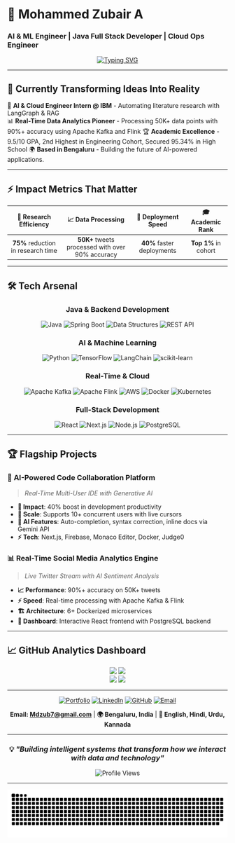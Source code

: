 # 🚀 Mohammed Zubair A
### AI & ML Engineer | Java Full Stack Developer | Cloud Ops Engineer

<div align="center">
  
[![Typing SVG](https://readme-typing-svg.herokuapp.com?font=Fira+Code&weight=600&size=28&pause=1000&color=00D9FF&center=true&vCenter=true&width=600&lines=AI+%26+ML+Engineer;Java+Full+Stack+Developer;Cloud-Ops+Engineer;AI+%26+Cloud+Intern+%40+IBM;Building+AI+Research+Agents)](https://git.io/typing-svg)

</div>

---

## 🎯 **Currently Transforming Ideas Into Reality**

🔬 **AI & Cloud Engineer Intern @ IBM** - Automating literature research with LangGraph & RAG  
📊 **Real-Time Data Analytics Pioneer** - Processing 50K+ data points with 90%+ accuracy using Apache Kafka and Flink
🏆 **Academic Excellence** - 9.5/10 GPA, 2nd Highest in Engineering Cohort, Secured 95.34% in High School 
🌍 **Based in Bengaluru** - Building the future of AI-powered applications.

---

## ⚡ **Impact Metrics That Matter**

<div align="center">

| 🎯 **Research Efficiency** | 📈 **Data Processing** | 🚀 **Deployment Speed** | 🎓 **Academic Rank** |
|:---:|:---:|:---:|:---:|
| **75%** reduction in research time | **50K+** tweets processed with over 90% accuracy | **40%** faster deployments | **Top 1%** in cohort |

</div>

---

## 🛠️ **Tech Arsenal**

<div align="center">

### **Java & Backend Development**
![Java](https://img.shields.io/badge/Java-ED8B00?style=for-the-badge&logo=openjdk&logoColor=white)
![Spring Boot](https://img.shields.io/badge/Spring_Boot-6DB33F?style=for-the-badge&logo=spring-boot&logoColor=white)
![Data Structures](https://img.shields.io/badge/DSA-FF6B6B?style=for-the-badge&logo=algorithm&logoColor=white)
![REST API](https://img.shields.io/badge/REST_API-02569B?style=for-the-badge&logo=rest&logoColor=white)

### **AI & Machine Learning**
![Python](https://img.shields.io/badge/Python-3776AB?style=for-the-badge&logo=python&logoColor=white)
![TensorFlow](https://img.shields.io/badge/TensorFlow-FF6F00?style=for-the-badge&logo=tensorflow&logoColor=white)
![LangChain](https://img.shields.io/badge/LangChain-121212?style=for-the-badge&logo=chainlink&logoColor=white)
![scikit-learn](https://img.shields.io/badge/scikit--learn-F7931E?style=for-the-badge&logo=scikit-learn&logoColor=white)

### **Real-Time & Cloud**
![Apache Kafka](https://img.shields.io/badge/Apache%20Kafka-000?style=for-the-badge&logo=apachekafka)
![Apache Flink](https://img.shields.io/badge/Apache%20Flink-E6526F?style=for-the-badge&logo=Apache%20Flink&logoColor=white)
![AWS](https://img.shields.io/badge/AWS-232F3E?style=for-the-badge&logo=amazon-aws&logoColor=white)
![Docker](https://img.shields.io/badge/Docker-2496ED?style=for-the-badge&logo=docker&logoColor=white)
![Kubernetes](https://img.shields.io/badge/Kubernetes-326ce5?style=for-the-badge&logo=kubernetes&logoColor=white)

### **Full-Stack Development**
![React](https://img.shields.io/badge/React-20232A?style=for-the-badge&logo=react&logoColor=61DAFB)
![Next.js](https://img.shields.io/badge/Next.js-000000?style=for-the-badge&logo=next.js&logoColor=white)
![Node.js](https://img.shields.io/badge/Node.js-43853D?style=for-the-badge&logo=node.js&logoColor=white)
![PostgreSQL](https://img.shields.io/badge/PostgreSQL-316192?style=for-the-badge&logo=postgresql&logoColor=white)

</div>

---

## 🏆 **Flagship Projects**

### 🤖 **AI-Powered Code Collaboration Platform**
> *Real-Time Multi-User IDE with Generative AI*

- **🎯 Impact**: 40% boost in development productivity
- **👥 Scale**: Supports 10+ concurrent users with live cursors
- **🧠 AI Features**: Auto-completion, syntax correction, inline docs via Gemini API
- **⚡ Tech**: Next.js, Firebase, Monaco Editor, Docker, Judge0

### 📊 **Real-Time Social Media Analytics Engine**
> *Live Twitter Stream with AI Sentiment Analysis*

- **📈 Performance**: 90%+ accuracy on 50K+ tweets
- **⚡ Speed**: Real-time processing with Apache Kafka & Flink
- **🏗️ Architecture**: 6+ Dockerized microservices
- **📱 Dashboard**: Interactive React frontend with PostgreSQL backend

---

## 📈 **GitHub Analytics Dashboard**

<div align="center">
  <img src="https://github-readme-stats.vercel.app/api?username=mdzub7&show_icons=true&theme=tokyonight&hide_border=true&count_private=true" height="165" />
  <img src="https://github-readme-stats.vercel.app/api/top-langs/?username=mdzub7&layout=compact&theme=tokyonight&hide_border=true&langs_count=8" height="165" />
</div>

<div align="center">
  <img src="https://github-readme-streak-stats.herokuapp.com/?user=mdzub7&theme=tokyonight&hide_border=true" height="165" />
  <img src="https://github-readme-activity-graph.vercel.app/graph?username=mdzub7&theme=tokyo-night&hide_border=true" height="165" />
</div>

---


<div align="center">

[![Portfolio](https://img.shields.io/badge/Portfolio-FF5722?style=for-the-badge&logo=todoist&logoColor=white)](https://mohd-zub.netlify.app)
[![LinkedIn](https://img.shields.io/badge/LinkedIn-0077B5?style=for-the-badge&logo=linkedin&logoColor=white)](https://linkedin.com/in/mdzub7)
[![GitHub](https://img.shields.io/badge/GitHub-100000?style=for-the-badge&logo=github&logoColor=white)](https://github.com/mdzub7)
[![Email](https://img.shields.io/badge/Email-D14836?style=for-the-badge&logo=gmail&logoColor=white)](mailto:Mdzub7@gmail.com)

**Email: Mdzub7@gmail.com** | **🌍 Bengaluru, India** | **💬 English, Hindi, Urdu, Kannada**

</div>

---

<div align="center">

### 💡 *"Building intelligent systems that transform how we interact with data and technology"*

![Profile Views](https://komarev.com/ghpvc/?username=mdzub7&color=00D9FF&style=for-the-badge)

</div>

---

<div align="center">
  <img src="https://raw.githubusercontent.com/platane/snk/output/github-contribution-grid-snake-dark.svg" alt="Snake animation" />
</div>
